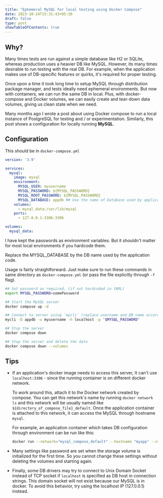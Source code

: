 ```yaml
---
title: "Ephemeral MySQL for local testing using Docker Compose"
date: 2023-10-24T15:31:43+05:30
draft: false
type: post
showTableOfContents: true
---
```


## Why?

Many times tests are run against a simple database like H2 or SQLite, whereas production uses a heavier DB like MySQL. However, its many times desirable to run testing with the real DB. For example, when the application makes use of DB-specific features or quirks, it's required for proper testing.

Once upon a time it took long time to setup MySQL through distribution package manager, and tests ideally need ephemeral environments. But now with containers, we can run the same DB in local. Plus, with docker-compose and Docker volumes, we can easily create and tear-down data volumes, giving us clean state when we need.

Many months ago I wrote a post about using Docker compose to run a local instance of PostgreSQL for testing and / or experimentation. Similarly, this post shows a configuration for locally running __MySQL__.

## Configuration

This should be in `docker-compose.yml`

```yaml
version: '3.9'

services:
  mysql:
    image: mysql
    environment:
      MYSQL_USER: myusername
      MYSQL_PASSWORD: ${MYSQL_PASSWORD}
      MYSQL_ROOT_PASSWORD: ${MYSQL_PASSWORD}
      MYSQL_DATABASE: appdb ## Use the name of Database used by application
    volumes:
      - mysql_data:/var/lib/mysql
    ports:
      - 127.0.0.1:3306:3306

volumes:
  mysql_data:
```

I have kept the passwords as environment variables. But it shouldn't matter for most local environments if you hardcode them.

Replace the MYSQL_DATABASE by the DB name used by the application code.

Usage is fairly straightforward. Just make sure to run these commands in same directory as `docker-compose.yml` (or pass the file explicitly through `-f` flag).

```bash
## Set password as required, (if not hardcoded in YAML)
export MYSQL_PASSWORD=somePassword

## Start the MySQL server
docker compose up -d

## Connect to server using `mycli` (replace username and DB name accordingly)
mycli -D appdb -u myusername -h localhost -p "$MYSQL_PASSWORD"

## Stop the server
docker compose down

## Stop the server and delete the data
docker compose down --volumes
```

## Tips

* If an application's docker image needs to access this server, It can't use `localhost:3306` - since the running container is on different docker network.

  To work around this, attach it to the Docker network created by compose. You can get this network's name by running `docker network ls` and this network will be usually named like `${directory_of_compose_file}_default`. Once the application container is attached to this network, it can access the MySQL through hostname `mysql`.

  For example, an application container which takes DB configuration through environment can be run like this:

  ```bash
  docker run --network="mysql_compose_default" --hostname "myapp" --name "myapp" -dp 127.0.0.1:8000:80 -e MYSQL_USER="myuser" -e MYSQL_PASSWORD="mypassword" -e MYSQL_HOST=mysql "myapp-image:latest"
  ```

* Many settings like password are set when the storage volume is initialized for the first time. So you cannot change these settings without deleting the volumes and starting again.

* Finally, some DB drivers may try to connect to Unix Domain Socket instead of TCP socket if `localhost` is specified as DB host in connection strings. This domain socket will not exist because our MySQL is in docker. To avoid this behavior, try using the localhost IP (127.0.0.1) instead.
